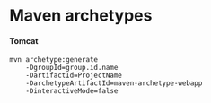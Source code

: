 # Maven archetypes

#### Tomcat
```
mvn archetype:generate 
    -DgroupId=group.id.name 
    -DartifactId=ProjectName 
    -DarchetypeArtifactId=maven-archetype-webapp 
    -DinteractiveMode=false
```
